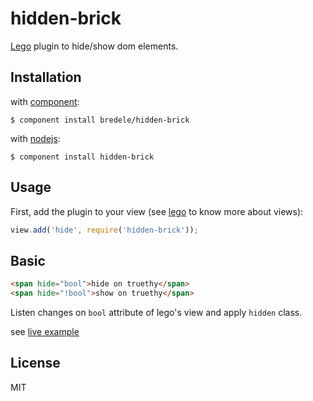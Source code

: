 # hidden-brick

  [Lego](https://github.com/bredele/lego) plugin to hide/show dom elements. 

## Installation

with [component](http://github.com/component/component):

    $ component install bredele/hidden-brick

with [nodejs](http://nodejs.org):

    $ component install hidden-brick

## Usage

First, add the plugin to your view (see [lego](https://github.com/bredele/lego) to know more about views):

```js
view.add('hide', require('hidden-brick'));
```

## Basic


```html
<span hide="bool">hide on truethy</span>
<span hide="!bool">show on truethy</span>
```

  Listen changes on `bool` attribute of lego's view and apply `hidden` class.

see [live example](https://github.com/bredele/hidden-brick/tree/master/example)

## License

  MIT
